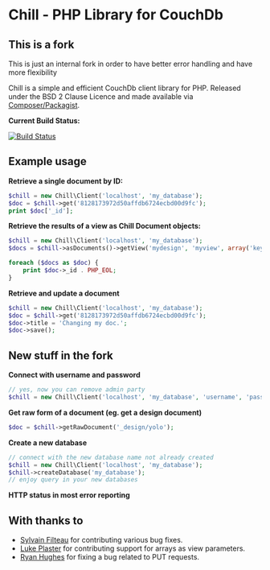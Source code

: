 Chill - PHP Library for CouchDb
===============================

This is a fork
---------------

This is just an internal fork in order to have better error handling and have more flexibility


Chill is a simple and efficient CouchDb client library for PHP. Released under the BSD 2 Clause Licence and made available via [Composer/Packagist](https://packagist.org/packages/chill/chill).

**Current Build Status:**

[![Build Status](http://phpci.block8.net/build-status/image/4?branch=master)](http://phpci.block8.net/build-status/view/4?branch=master)

Example usage
-------------

**Retrieve a single document by ID:**

```php
$chill = new Chill\Client('localhost', 'my_database');
$doc = $chill->get('8128173972d50affdb6724ecbd00d9fc');
print $doc['_id'];
```

**Retrieve the results of a view as Chill Document objects:**

```php
$chill = new Chill\Client('localhost', 'my_database');
$docs = $chill->asDocuments()->getView('mydesign', 'myview', array('key1', 'key2'));

foreach ($docs as $doc) {
    print $doc->_id . PHP_EOL;
}
```

**Retrieve and update a document**

```php
$chill = new Chill\Client('localhost', 'my_database');
$doc = $chill->get('8128173972d50affdb6724ecbd00d9fc');
$doc->title = 'Changing my doc.';
$doc->save();
```

New stuff in the fork
----------------------


**Connect with username and password**

```php
// yes, now you can remove admin party
$chill = new Chill\Client('localhost', 'my_database', 'username', 'password');
```

**Get raw form of a document (eg. get a design document)**
```php
$doc = $chill->getRawDocument('_design/yolo');
```

**Create a new database**
```php
// connect with the new database name not already created
$chill = new Chill\Client('localhost', 'my_database');
$chill->createDatabase('my_database');
// enjoy query in your new databases
```

**HTTP status in most error reporting**


With thanks to
--------------
* [Sylvain Filteau](https://github.com/sylvainfilteau) for contributing various bug fixes.
* [Luke Plaster](https://github.com/notatestuser) for contributing support for arrays as view parameters.
* [Ryan Hughes](https://github.com/ryanhughes) for fixing a bug related to PUT requests.
